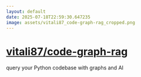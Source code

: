 ```yaml
---
layout: default
date: 2025-07-18T22:59:30.647235
image: assets/vitali87_code-graph-rag_cropped.png
---
```


# [vitali87/code-graph-rag](https://github.com/vitali87/code-graph-rag)

query your Python codebase with graphs and AI
